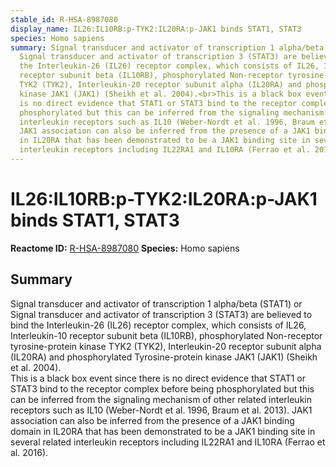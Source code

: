```yaml
---
stable_id: R-HSA-8987080
display_name: IL26:IL10RB:p-TYK2:IL20RA:p-JAK1 binds STAT1, STAT3
species: Homo sapiens
summary: Signal transducer and activator of transcription 1 alpha/beta (STAT1) or
  Signal transducer and activator of transcription 3 (STAT3) are believed to bind
  the Interleukin-26 (IL26) receptor complex, which consists of IL26, Interleukin-10
  receptor subunit beta (IL10RB), phosphorylated Non-receptor tyrosine-protein kinase
  TYK2 (TYK2), Interleukin-20 receptor subunit alpha (IL20RA) and phosphorylated Tyrosine-protein
  kinase JAK1 (JAK1) (Sheikh et al. 2004).<br>This is a black box event since there
  is no direct evidence that STAT1 or STAT3 bind to the receptor complex before being
  phosphorylated but this can be inferred from the signaling mechanism of other related
  interleukin receptors such as IL10 (Weber-Nordt et al. 1996, Braum et al. 2013).
  JAK1 association can also be inferred from the presence of a JAK1 binding domain
  in IL20RA that has been demonstrated to be a JAK1 binding site in several related
  interleukin receptors including IL22RA1 and IL10RA (Ferrao et al. 2016).
---
```


# IL26:IL10RB:p-TYK2:IL20RA:p-JAK1 binds STAT1, STAT3
**Reactome ID:** [R-HSA-8987080](https://reactome.org/content/detail/R-HSA-8987080)
**Species:** Homo sapiens

## Summary

Signal transducer and activator of transcription 1 alpha/beta (STAT1) or Signal transducer and activator of transcription 3 (STAT3) are believed to bind the Interleukin-26 (IL26) receptor complex, which consists of IL26, Interleukin-10 receptor subunit beta (IL10RB), phosphorylated Non-receptor tyrosine-protein kinase TYK2 (TYK2), Interleukin-20 receptor subunit alpha (IL20RA) and phosphorylated Tyrosine-protein kinase JAK1 (JAK1) (Sheikh et al. 2004).<br>This is a black box event since there is no direct evidence that STAT1 or STAT3 bind to the receptor complex before being phosphorylated but this can be inferred from the signaling mechanism of other related interleukin receptors such as IL10 (Weber-Nordt et al. 1996, Braum et al. 2013). JAK1 association can also be inferred from the presence of a JAK1 binding domain in IL20RA that has been demonstrated to be a JAK1 binding site in several related interleukin receptors including IL22RA1 and IL10RA (Ferrao et al. 2016).
